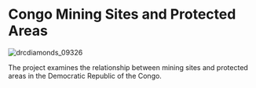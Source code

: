 # Congo Mining Sites and Protected Areas

![drcdiamonds_09326](https://user-images.githubusercontent.com/119822221/230161910-3c001120-09d0-452c-aa03-d6fb0e3b019d.jpg)


The project examines the relationship between mining sites and protected areas in the Democratic Republic of the Congo.

